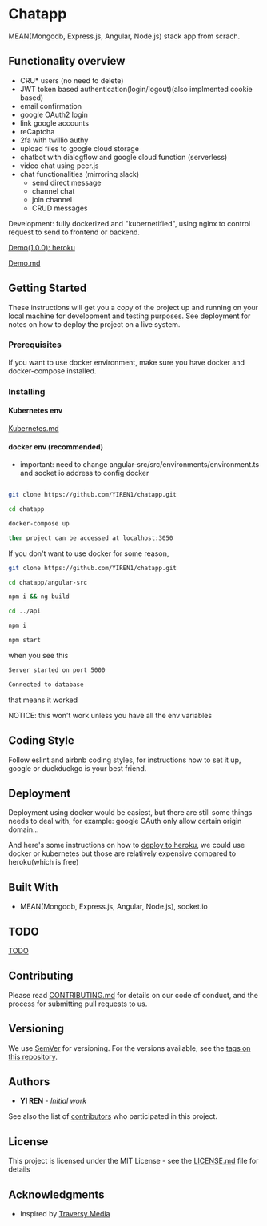 # Chatapp

MEAN(Mongodb, Express.js, Angular, Node.js) stack app from scrach.

## Functionality overview

- CRU\* users (no need to delete)
- JWT token based authentication(login/logout)(also implmented cookie based)
- email confirmation
- google OAuth2 login
- link google accounts
- reCaptcha
- 2fa with twillio authy
- upload files to google cloud storage
- chatbot with dialogflow and google cloud function (serverless)
- video chat using peer.js
- chat functionalities (mirroring slack)
  - send direct message
  - channel chat
  - join channel
  - CRUD messages

Development: fully dockerized and "kubernetified", using nginx to control request to send to frontend or backend.

[Demo(1.0.0): heroku](https://chattapp.herokuapp.com/)

[Demo.md](docs/Demo.md)

## Getting Started

These instructions will get you a copy of the project up and running on your local machine for development and testing purposes. See deployment for notes on how to deploy the project on a live system.

### Prerequisites

If you want to use docker environment, make sure you have docker and docker-compose installed.

### Installing

#### Kubernetes env

[Kubernetes.md](docs/k8s.md)

#### docker env (recommended)

- important: need to change angular-src/src/environments/environment.ts and socket io address to config docker

```bash

git clone https://github.com/YIREN1/chatapp.git

cd chatapp

docker-compose up

then project can be accessed at localhost:3050
```

If you don't want to use docker for some reason,

```bash
git clone https://github.com/YIREN1/chatapp.git

cd chatapp/angular-src

npm i && ng build

cd ../api

npm i

npm start
```

when you see this

```bash
Server started on port 5000

Connected to database
```

that means it worked

NOTICE: this won't work unless you have all the env variables

## Coding Style

Follow eslint and airbnb coding styles, for instructions how to set it up, google or duckduckgo is your best friend.

## Deployment

Deployment using docker would be easiest, but there are still some things needs to deal with, for example: google OAuth only allow certain origin domain...

And here's some instructions on how to [deploy to heroku](docs/Heroku-deploy.md), we could use docker or kubernetes but those are relatively expensive compared to heroku(which is free)

## Built With

- MEAN(Mongodb, Express.js, Angular, Node.js), socket.io

## TODO

[TODO](docs/TODO.md)

## Contributing

Please read [CONTRIBUTING.md](docs/CONTRIBUTING.md) for details on our code of conduct, and the process for submitting pull requests to us.

## Versioning

We use [SemVer](http://semver.org/) for versioning. For the versions available, see the [tags on this repository](https://github.com/YIREN1/chatapp/tags).

## Authors

- **YI REN** - _Initial work_

See also the list of [contributors](https://github.com/YIREN1/chatapp/contributors) who participated in this project.

## License

This project is licensed under the MIT License - see the [LICENSE.md](LICENSE.md) file for details

## Acknowledgments

- Inspired by [Traversy Media](https://www.youtube.com/watch?v=uONz0lEWft0&list=PLillGF-RfqbZMNtaOXJQiDebNXjVapWPZ)
